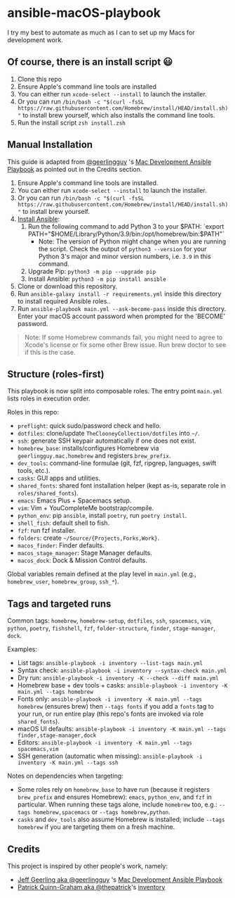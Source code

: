 # ansible-macOS-playbook

I try my best to automate as much as I can to set up my Macs for development work.

## Of course, there is an install script 😃️️

1. Clone this repo
2. Ensure Apple's command line tools are installed
  1. You can either run `xcode-select --install` to launch the installer.
  2. Or you can run `/bin/bash -c "$(curl -fsSL https://raw.githubusercontent.com/Homebrew/install/HEAD/install.sh)"` to install brew yourself, which also installs the command line tools.
3. Run the install script `zsh install.zsh`

## Manual Installation

This guide is adapted from [@geerlingguy](https://github.com/geerlingguy) 's [Mac Development Ansible Playbook](https://github.com/geerlingguy/mac-dev-playbook) as pointed out in the Credits section.

1. Ensure Apple's command line tools are installed.
  1. You can either run `xcode-select --install` to launch the installer.
  2. Or you can run `/bin/bash -c "$(curl -fsSL https://raw.githubusercontent.com/Homebrew/install/HEAD/install.sh)"` to install brew yourself.
2. [Install Ansible](https://docs.ansible.com/ansible/latest/installation_guide/index.html):
    1. Run the following command to add Python 3 to your $PATH: `export PATH="$HOME/Library/Python/3.9/bin:/opt/homebrew/bin:$PATH"`
        * Note: The version of Python might change when you are running the script. Check the output of `python3 --version` for your Python 3's major and minor version numbers, i.e. `3.9` in this command.
    2. Upgrade Pip: `python3 -m pip --upgrade pip`
    3. Install Ansible: `python3 -m pip install ansible`
3. Clone or download this repository.
4. Run `ansible-galaxy install -r requirements.yml` inside this directory to install required Ansible roles..
5. Run `ansible-playbook main.yml --ask-become-pass` inside this directory. Enter your macOS account password when prompted for the 'BECOME' password.

> Note: If some Homebrew commands fail, you might need to agree to Xcode's license or fix some other Brew issue. Run brew doctor to see if this is the case.

## Structure (roles-first)

This playbook is now split into composable roles. The entry point `main.yml` lists roles in execution order.

Roles in this repo:

- `preflight`: quick sudo/password check and hello.
- `dotfiles`: clone/update `TheClooneyCollection/dotfiles` into `~/`.
- `ssh`: generate SSH keypair automatically if one does not exist.
- `homebrew_base`: installs/configures Homebrew via `geerlingguy.mac.homebrew` and registers `brew_prefix`.
- `dev_tools`: command-line formulae (git, fzf, ripgrep, languages, swift tools, etc.).
- `casks`: GUI apps and utilities.
- `shared_fonts`: shared font installation helper (kept as-is, separate role in `roles/shared_fonts`).
- `emacs`: Emacs Plus + Spacemacs setup.
- `vim`: Vim + YouCompleteMe bootstrap/compile.
- `python_env`: pip `ansible`, install `poetry`, run `poetry install`.
- `shell_fish`: default shell to fish.
- `fzf`: run fzf installer.
- `folders`: create `~/Source/{Projects,Forks,Work}`.
- `macos_finder`: Finder defaults.
- `macos_stage_manager`: Stage Manager defaults.
- `macos_dock`: Dock & Mission Control defaults.

Global variables remain defined at the play level in `main.yml` (e.g., `homebrew_user`, `homebrew_group`, `ssh_*`).

## Tags and targeted runs

Common tags: `homebrew`, `homebrew-setup`, `dotfiles`, `ssh`, `spacemacs`, `vim`, `python`, `poetry`, `fishshell`, `fzf`, `folder-structure`, `finder`, `stage-manager`, `dock`.

Examples:

- List tags: `ansible-playbook -i inventory --list-tags main.yml`
- Syntax check: `ansible-playbook -i inventory --syntax-check main.yml`
- Dry run: `ansible-playbook -i inventory -K --check --diff main.yml`
- Homebrew base + dev tools + casks: `ansible-playbook -i inventory -K main.yml --tags homebrew`
- Fonts only: `ansible-playbook -i inventory -K main.yml --tags homebrew` (ensures brew) then `--tags fonts` if you add a `fonts` tag to your run, or run entire play (this repo's fonts are invoked via role `shared_fonts`).
- macOS UI defaults: `ansible-playbook -i inventory -K main.yml --tags finder,stage-manager,dock`
- Editors: `ansible-playbook -i inventory -K main.yml --tags spacemacs,vim`
- SSH generation (automatic when missing): `ansible-playbook -i inventory -K main.yml --tags ssh`

Notes on dependencies when targeting:

- Some roles rely on `homebrew_base` to have run (because it registers `brew_prefix` and ensures Homebrew): `emacs`, `python_env`, and `fzf` in particular. When running these tags alone, include `homebrew` too, e.g.: `--tags homebrew,spacemacs` or `--tags homebrew,python`.
- `casks` and `dev_tools` also assume Homebrew is installed; include `--tags homebrew` if you are targeting them on a fresh machine.

## Credits

This project is inspired by other people's work, namely:

- [Jeff Geerling aka @geerlingguy](https://github.com/geerlingguy) 's [Mac Development Ansible Playbook](https://github.com/geerlingguy/mac-dev-playbook)
- [Patrick Quinn-Graham aka @thepatrick](https://github.com/thepatrick)'s [inventory](https://github.com/thepatrick/inventory)
